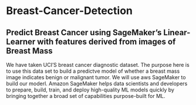 # Breast-Cancer-Detection
## Predict Breast Cancer using SageMaker’s Linear-Learner with features derived from images of Breast Mass
We have taken  UCI’S breast cancer diagnostic dataset. The purpose here is to use this data set to build a predictve model of whether a breast mass image indicates benign or malignant tumor. We will use aws SageMaker to build our moderl.
Amazon SageMaker helps data scientists and developers to prepare, build, train, and deploy high-quality ML models quickly by bringing together a broad set of capabilities purpose-built for ML.
